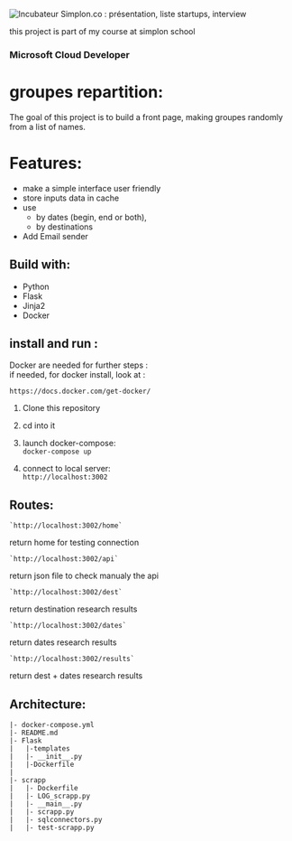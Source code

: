 
  ![Incubateur Simplon.co : présentation, liste startups, interview](https://encrypted-tbn0.gstatic.com/images?q=tbn:ANd9GcSSEcKwborrMn9-Q2kmVlfAFLlq3M5DjW5Hlw&usqp=CAU)

this project is part of my course at simplon school

### Microsoft Cloud Developer

# groupes repartition:

The goal of this project is to build a front page, making groupes randomly from a list of names.

# Features:

-   make a simple interface user friendly
-   store inputs data in cache
-   use 
    -   by dates (begin, end or both),
    -   by destinations
-   Add Email sender

## Build with:

-   Python
-   Flask
-   Jinja2
-   Docker

## install and run :

Docker are needed for further steps :  
if needed, for docker install, look at :

```
https://docs.docker.com/get-docker/

```

1.  Clone this repository
    
2.  cd into it
    
3.  launch docker-compose:  
    `docker-compose up`
    
4.  connect to local server:  
    `http://localhost:3002`
    

## Routes:

```
`http://localhost:3002/home`

```

return home for testing connection

```
`http://localhost:3002/api`

```

return json file to check manualy the api

```
`http://localhost:3002/dest`

```

return destination research results

```
`http://localhost:3002/dates`

```

return dates research results

```
`http://localhost:3002/results`

```

return dest + dates research results

## Architecture:

```
|- docker-compose.yml
|- README.md
|- Flask
|	|-templates
|	|- __init__.py
|	|-Dockerfile
|
|- scrapp
|	|- Dockerfile
|	|- LOG_scrapp.py
|	|- __main__.py
|	|- scrapp.py
|	|- sqlconnectors.py
|	|- test-scrapp.py

```
<!--stackedit_data:
eyJoaXN0b3J5IjpbNzEyMTA2NzU1LDcxNDEzMzg1MF19
-->